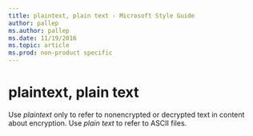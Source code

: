 ```yaml
---
title: plaintext, plain text - Microsoft Style Guide
author: pallep
ms.author: pallep
ms.date: 11/19/2016
ms.topic: article
ms.prod: non-product specific
---
```


# plaintext, plain text

Use *plaintext* only to refer to nonencrypted or decrypted text in content about encryption. Use *plain text* to refer to ASCII files.
